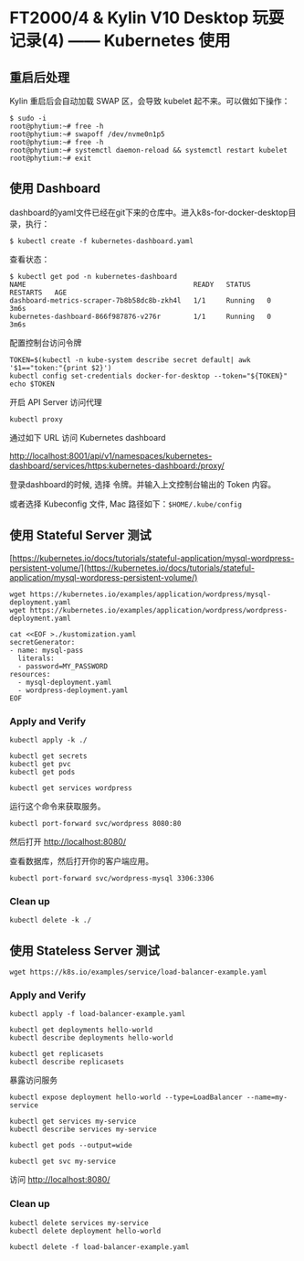 # FT2000/4 & Kylin V10 Desktop 玩耍记录(4) —— Kubernetes 使用

## 重启后处理

Kylin 重启后会自动加载 SWAP 区，会导致 kubelet 起不来。可以做如下操作：

    $ sudo -i
    root@phytium:~# free -h
    root@phytium:~# swapoff /dev/nvme0n1p5
    root@phytium:~# free -h
    root@phytium:~# systemctl daemon-reload && systemctl restart kubelet
    root@phytium:~# exit
    
## 使用 Dashboard

dashboard的yaml文件已经在git下来的仓库中。进入k8s-for-docker-desktop目录，执行：

	$ kubectl create -f kubernetes-dashboard.yaml

查看状态：

	$ kubectl get pod -n kubernetes-dashboard
	NAME                                         READY   STATUS    RESTARTS   AGE
	dashboard-metrics-scraper-7b8b58dc8b-zkh4l   1/1     Running   0          3m6s
	kubernetes-dashboard-866f987876-v276r        1/1     Running   0          3m6s

配置控制台访问令牌

	TOKEN=$(kubectl -n kube-system describe secret default| awk '$1=="token:"{print $2}')
	kubectl config set-credentials docker-for-desktop --token="${TOKEN}"
	echo $TOKEN

开启 API Server 访问代理

	kubectl proxy

通过如下 URL 访问 Kubernetes dashboard

[http://localhost:8001/api/v1/namespaces/kubernetes-dashboard/services/https:kubernetes-dashboard:/proxy/](http://localhost:8001/api/v1/namespaces/kubernetes-dashboard/services/https:kubernetes-dashboard:/proxy/)

登录dashboard的时候, 选择 令牌。并输入上文控制台输出的 Token 内容。

或者选择 Kubeconfig 文件, Mac 路径如下：`$HOME/.kube/config`

## 使用 Stateful Server 测试

[https://kubernetes.io/docs/tutorials/stateful-application/mysql-wordpress-persistent-volume/](https://kubernetes.io/docs/tutorials/stateful-application/mysql-wordpress-persistent-volume/)

	wget https://kubernetes.io/examples/application/wordpress/mysql-deployment.yaml
	wget https://kubernetes.io/examples/application/wordpress/wordpress-deployment.yaml
	
	cat <<EOF >./kustomization.yaml
	secretGenerator:
	- name: mysql-pass
	  literals:
	  - password=MY_PASSWORD
	resources:
	  - mysql-deployment.yaml
	  - wordpress-deployment.yaml
	EOF

### Apply and Verify

	kubectl apply -k ./
		
	kubectl get secrets
	kubectl get pvc
	kubectl get pods
	
	kubectl get services wordpress

运行这个命令来获取服务。

	kubectl port-forward svc/wordpress 8080:80

然后打开 [http://localhost:8080/](http://localhost:8080/)

查看数据库，然后打开你的客户端应用。

	kubectl port-forward svc/wordpress-mysql 3306:3306

### Clean up

	kubectl delete -k ./

## 使用 Stateless Server 测试

	wget https://k8s.io/examples/service/load-balancer-example.yaml
	
### Apply and Verify	

	kubectl apply -f load-balancer-example.yaml
		
	kubectl get deployments hello-world
 	kubectl describe deployments hello-world
 
	kubectl get replicasets
	kubectl describe replicasets
	
暴露访问服务	
	
	kubectl expose deployment hello-world --type=LoadBalancer --name=my-service
	
	kubectl get services my-service
	kubectl describe services my-service
	
	kubectl get pods --output=wide
	
	kubectl get svc my-service

访问 [http://localhost:8080/](http://localhost:8080/)
	
### Clean up

	kubectl delete services my-service
	kubectl delete deployment hello-world
	
	kubectl delete -f load-balancer-example.yaml



